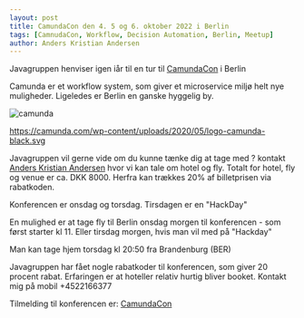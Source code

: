 ```yaml
---
layout: post
title: CamundaCon den 4. 5 og 6. oktober 2022 i Berlin
tags: [CamnudaCon, Workflow, Decision Automation, Berlin, Meetup]
author: Anders Kristian Andersen
---
```


Javagruppen henviser igen iår til en tur til [CamundaCon](https://www.camundacon.com/) i Berlin

Camunda er et workflow system, som giver et microservice miljø helt nye muligheder. 
Ligeledes er Berlin en ganske hyggelig by.


![camunda](https://camunda.com/wp-content/uploads/2020/05/logo-camunda-black.svg)

https://camunda.com/wp-content/uploads/2020/05/logo-camunda-black.svg


Javagruppen vil gerne vide om du kunne tænke dig at tage med ? kontakt [Anders Kristian Andersen](mailto:anders@completingsoftware.com) 
hvor vi kan tale om hotel og fly. Totalt for hotel, fly og venue er ca. DKK 8000. Herfra kan trækkes 20% af billetprisen via rabatkoden. 

Konferencen er onsdag og torsdag. Tirsdagen er en "HackDay" 


En mulighed er at tage fly til Berlin onsdag morgen til konferencen - som først starter kl 11.
Eller tirsdag morgen, hvis man vil med på "Hackday"

Man kan tage hjem torsdag kl 20:50 fra Brandenburg (BER)


Javagruppen har fået nogle rabatkoder til konferencen, som giver 20 procent rabat.
Erfaringen er at hoteller relativ hurtig bliver booket. Kontakt mig på mobil +4522166377


Tilmelding til konferencen er: [CamundaCon](https://www.camundacon.com/tickets/)


 
